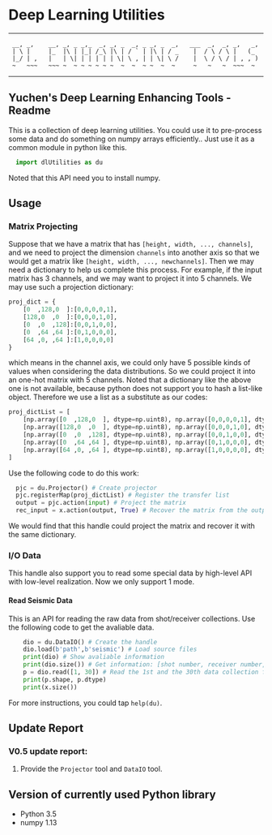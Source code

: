 # Deep Learning Utilities

*****
```
 __, _,    __, _, _ _,_  _, _, _  _, _ _, _  _,   ___  _,  _, _,   _,
 | \ |     |_  |\ | |_| /_\ |\ | / ` | |\ | / _    |  / \ / \ |   (_ 
 |_/ | ,   |   | \| | | | | | \| \ , | | \| \ /    |  \ / \ / | , , )
 ~   ~~~   ~~~ ~  ~ ~ ~ ~ ~ ~  ~  ~  ~ ~  ~  ~     ~   ~   ~  ~~~  ~ 
```
*****

## Yuchen's Deep Learning Enhancing Tools - Readme

This is a collection of deep learning utilities. You could use it to pre-process some data and do something on numpy arrays efficiently.. Just use it as a common module in python like this.

```python
  import dlUtilities as du
```

Noted that this API need you to install numpy. 

## Usage

### Matrix Projecting

Suppose that we have a matrix that has `[height, width, ..., channels]`, and we need to project the dimension `channels` into another axis so that we would get a matrix like `[height, width, ..., newchannels]`. Then we may need a dictionary to help us complete this process. For example,  if the input matrix has 3 channels, and we may want to project it into 5 channels. We may use such a projection dictionary:

```python
proj_dict = {
    [0  ,128,0  ]:[0,0,0,0,1],
    [128,0  ,0  ]:[0,0,0,1,0],
    [0  ,0  ,128]:[0,0,1,0,0],
    [0  ,64 ,64 ]:[0,1,0,0,0],
    [64 ,0, ,64 ]:[1,0,0,0,0]
}
```

which means in the channel axis, we could only have 5 possible kinds of values when considering the data distributions. So we could project it into an one-hot matrix with 5 channels. Noted that a dictionary like the above one is not available, because python does not support you to hash a list-like object. Therefore we use a list as a substitute as our codes:

```python
proj_dictList = [
    [np.array([0  ,128,0  ], dtype=np.uint8), np.array([0,0,0,0,1], dtype=np.uint8)],
    [np.array([128,0  ,0  ], dtype=np.uint8), np.array([0,0,0,1,0], dtype=np.uint8)],
    [np.array([0  ,0  ,128], dtype=np.uint8), np.array([0,0,1,0,0], dtype=np.uint8)],
    [np.array([0  ,64 ,64 ], dtype=np.uint8), np.array([0,1,0,0,0], dtype=np.uint8)],
    [np.array([64 ,0, ,64 ], dtype=np.uint8), np.array([1,0,0,0,0], dtype=np.uint8)]
]
```

Use the following code to do this work:

```python
  pjc = du.Projector() # Create projector
  pjc.registerMap(proj_dictList) # Register the transfer list
  output = pjc.action(input) # Project the matrix
  rec_input = x.action(output, True) # Recover the matrix from the output of forward projection
```

We would find that this handle could project the matrix and recover it with the same dictionary.

### I/O Data
This handle also support you to read some special data by high-level API with low-level realization. Now we only support 1 mode.

#### Read Seismic Data
This is an API for reading the raw data from shot/receiver collections. Use the following code to get the avaliable data.

```python
    dio = du.DataIO() # Create the handle
    dio.load(b'path',b'seismic') # Load source files
    print(dio) # Show avaliable information
    print(dio.size()) # Get information: [shot number, receiver number, time step]
    p = dio.read([1, 30]) # Read the 1st and the 30th data collection from the corresponding shots
    print(p.shape, p.dtype)
    print(x.size())
```

For more instructions, you could tap `help(du)`. 

## Update Report

### V0.5 update report:
1. Provide the `Projector` tool and `DataIO` tool.
 
## Version of currently used Python library
* Python 3.5
* numpy 1.13

